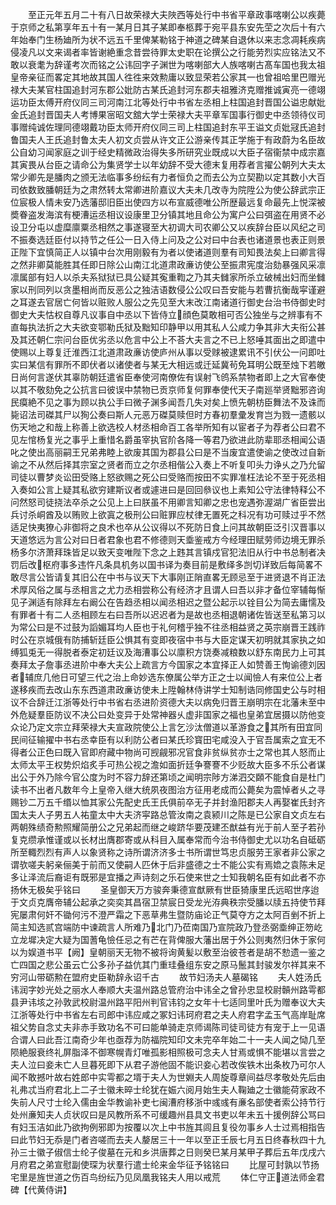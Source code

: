 <!-- { "loadSidebar": true } -->
　　至正元年五月二十有八日故荣禄大夫陜西等处行中书省平章政事喀喇公以疾薨于京师之私第享年五十有一某月日其子某即奉柩葬于宛平县东安先茔之次后十有六年始奉门生杨廸所为状不远五千里俾某勒铭于神道之碑某自退休以来志念凋耗疾病侵凌凡以文来谒者率皆谢絶重念昔尝待罪太史职在论撰公之行能劳烈实应铭法又不敢以衰耄为辞谨考次而铭之公讳回字子渊世为喀喇部大人族喀喇古髙车国也我太祖皇帝亲征而畧定其地故其国人徃徃来效勲庸以致显荣若公家其一也曾祖哈里巴赠光禄大夫某官柱国追封河东郡公妣防古某氏追封河东郡夫祖雅济克赠推诚寅亮一德翊运功臣太傅开府仪同三司河南江北等处行中书省左丞相上柱国追封晋国公谥忠献妣金氏追封晋国夫人考博果宻昭文舘大学士荣禄大夫平章军国事行御史中丞领待仪司事赠纯诚佐理同德翊戴功臣太师开府仪同三司上柱国追封东平王谥文贞妣冦氏追封鲁国夫人王氏追封鲁太夫人初文贞尝从许文正公游亲传其正学施于有政蔚为名臣故公自幼习闻家庭之训于经史精微政治得失多所研究业既成以大臣子宿衞禁中成宗嘉其寅畏从台臣之请命公为集贤学士以年幼辞不受大德末复用荐者言擢公朝列大夫太常少卿先是膰肉之颁无法临事多纷纭有力者恒负之而去公为立契勘以定其数小大百司依数致膰朝廷为之肃然转太常卿进阶嘉议大夫未几改寺为院陞公为使公辞武宗正位宸极人情未安乃选藩邸旧臣出使四方以布宣威德唯公所歴最远复命最先上悦深被奬眷盗发海滨有梗漕运丞相议设康里卫分镇其地且命公为寓户公曰弭盗在用贤不必设卫分屯以虚糜廪粟丞相然之事遂寝至大初调大司农卿公又以疾辞台臣以风纪之司不振奏选廷臣付以持节之任公一日入侍上问及之公对曰中台表也诸道景也表正则景正陛下宜慎简正人以镇中台次用刚毅有为者以使诸道则羣有司知畏法矣上曰卿言得之然非卿莫能胜其任即日除公山南江北道肃政亷访使公至振肃宪度治劾暴强风采凛凛属部有妇人以杀夫系狱狱已具公疑其寃重鞫之乃其夫雠家所杀立破械出妇而坐雠家以刑同列以贪墨相尚而反恶公之独洁语数侵公公叹曰吾安能与若曹抗衡哉寜谨避之耳遂去官居亡何皆以赃败人服公之先见至大末改江南诸道行御史台治书侍御史时御史大夫怙权自尊凡议事自中丞以下皆侍立顔色莫敢相可否公独坐与之辨事有不直每执法折之大夫欲变鄂勒氏狱及黜知印静甲以用其私人公咸力争其非大夫衔公甚及其还朝仁宗问台臣优劣丞以危言中公上不荅大夫言之不已上怒唾其面出之即遣中使赐以上尊复迁淮西江北道肃政亷访使庐州从事以受赇被逮累讯不引伏公一问即吐实曰某信有罪所不即伏者以诸使者与某无大相远或迁延冀茍免耳明公既至烛下若皦日尚何言遂伏其辜防朝廷遣省臣奉使河南僚佐有误射飞鸧系禁物者即上之大官奉使以其不敬劾免之公抗言曰彼误中禁物已贡京师复何罪奉使代天子南廵举贤黜邪咨询民瘼絶不见之事为顾以执公手曰微子渊多闻吾几失对矣上愤先朝枋臣舞法不及诛而毙诏法司磔其尸以狥公奏曰斯人元恶万磔莫赎但时方春初羣彚发育岂为戮一遗骸以伤天地之和哉上称善上欲选校人材丞相命百工各举所知有以宦者子为荐者公曰君不见左悺杨复光之事乎上重惜名爵虽宰执官阶各降一等君乃欲进此防辈耶丞相闻公语叱之使出高丽嗣王兄弟弗睦上欲废其国为郡县公曰是不当废宜遣使谕之使改过自新谕之不从然后择其宗室之贤者而立之尔丞相偕公入奏上不听复叩头力诤乆之乃允留司徒以曹梦炎讼田受赂上怒欲赐之死公曰受赂而按田不实罪准枉法论不至于死丞相入奏如公言上疑其私欲穷建斯议者或遽进曰是回回叅议也上素知公守法律特释公不问然怒司徒挠法卒杀之公见上上曰朕虽不用卿言知卿之忠也宠遇弥渥湖广省臣尝出兵讨杀峒酋及以贿败上欲寘之极刑公曰赃罪应杖律无置死之科况有功可赎过乎不然适足快夷獠心非御将之良术也卒从公议得以不死防日食上问其故朝臣泛引汉晋事以天道悠远为言公对曰日者君象也君不修德则天埀鉴戒方今经理田赋劳师边境无罪杀杨多尔济萧拜珠皆足以致天变唯陛下念之上韪其言镇戍官犯法旧从行中书总制者决罚后改枢府事多违忤凡条具机务以国书译为奏目前是敷绎多剀切详致后每简畧不敢尽言公皆请复其旧公在中书与议天下大事刚正陗直畧无顾忌至于进贤退不肖正法术厚风俗之属与丞相言之尤力丞相尝称公有经济才且谓人曰吾以非才备位宰辅每惭见子渊适有除拜左右阚公在告趋丞相以闻丞相迟之暨公起示以铨目公为简去庸懦及有罪者十有二人丞相顾左右曰吾所以迟迟者为是故也丞相退朝诸佐皆送至私第习以为常公曰是不过鼓为謟媚耳均人臣也于礼何稽乎独不往丞相益贤之英宗崩晋王践祚时公在京城俄有防捕斩廷臣公惧其有变即夜宿中书与大臣定谋天初明就其家执之如缚狐兎无一得脱者泰定初廷议及海漕事公以廪积方饶奏减粮数以舒东南民力上可其奏拜太子詹事丞进阶中奉大夫公上疏言方今国家之本宜择正人如赞善王恂谕德刘因者辅庶几他日可望三代之治上命妙选东僚属公举方正之士以闻憸人有来位公上者遂移疾而去改山东东西道肃政亷访使未上陞翰林侍讲学士知制诰同修国史公与时相议不合辞迁江浙等处行中书省右丞进阶资德大夫以病免归晋王崩明宗在北藩未至中外危疑羣臣防议不决公曰处变异于处常神器乆虚非国家之福也皇弟宜居摄以防他变众论乃定文宗立拜荣禄大夫宣政院使公上言乞沙汰僧道以革游食之其所有田宜同民间征输擢中书右丞幸臣有以利防公者曰某氏珍寳田宅咸没入于官吾属索之宜无不得者公正色曰既入官即府藏中物尚可觊觎邪况官食非贫纵贫亦士之常也其人怒而止太师太平王权势炽焰炙手可热公视之澹如面折廷争謇謇不少贬故大臣多不乐公者谋出公于外乃除今官公度为时不容力辞还第顷之闻明宗陟方涕泗交頥不能食自是杜门读书不出者凡数年今上皇帝入继大统夙夜图治方征用老成而公薨矣为震悼者乆之寻赐钞二万五千缗以恤其家公先配史氏王氏俱前卒无子并封渔阳郡夫人再娶崔氏封齐国太夫人子男五人祐童太中大夫济寜路总管汝南之袁颍川之陈是已公家自文贞左右两朝殊绩奇勲照耀简册公之兄弟起而继之峻跻华要茂建丕猷益有光于前人至子若孙复克缵承惟谨或以长材出膺郡寄或从科目入属奉常而今治书侍御史尤以功名自砥砺所至輙烈烈有声人以象贤称之诗所谓济济多士书所谓世笃忠贞服劳王家者非公家之谓欤嗟夫躬亲俪美于前而又使嗣人匹休于后非盛德之士不能公实有焉嫓之袁陈未足多让泽流后裔讵有既邪是宜播之声诗刻之乐石使来世之士知我朝名臣有如此者不亦扬休无极矣乎铭曰
　　圣皇御天万方骏奔秉德宣猷厥有世臣猗康里氏远昭世序迨于文贞克膺帝辅公起承之奕奕其昌宿卫禁宸日受龙光洊典秩宗受膰以牍五持使节拜宪屡肃何奸不锄何污不澄严霜之下恶草弗生暨防庙论正气莫夺方之太阿百剉不折上简主知选贰宫端防中谏疏言人所难乃北门乃莅南国乃宣院政乃登丞弼埀绅正笏屹立龙墀决定大疑为国蓍龟憸任忌之有芒在背俾服大藩出居于外公则夷然归休于家何以为娱道书平【阙】皇朝丽天无物不被将询黄髪以敷至治彼苍者是胡不愸遗一鉴之亡四国之悲公虽云亡公多孙子益伉其门重珪叠组东安之原马鬛其封骏发尔祥其来不穷河山带砺勲在盟府史臣勒辞永诏千古
　　故节妇汤夫人墓碣铭
　　夫人姓汤氏讳润字妙光处之丽水人奉顺大夫温州路总管府治中讳全之曾孙忠显校尉贑州路雩都县尹讳垓之孙敦武校尉温州路平阳州判官讳钧之女年十七适同里叶氏为赠奉议大夫江浙等处行中书省左右司郎中讳应咸之冢妇讳珂府君之夫人府君字孟玉气高岸耻席祖父势自念丈夫非赤手致功名不可曰能单骑走京师谒陈司徒司徒方有宠于上一见语合谓人曰此吾江南奇少年也亟荐为防福院知印文未完卒年始二十一夫人闻之恸几至陨絶服衰终礼屏脂泽不御寒幌青灯唯孤影相照极可念夫人甘焉或惧不能堪以言尝之夫人泣曰妾未亡人旦暮死即下从君子游他固不能识妾心若改俟铁木出条枚乃可尔人闻不敢撼叶故右姓郎中实雩都之壻于夫人为世婣夫人周旋尊章间益尽孝敬处先后由礼弗忒当府君北上二子士徽未晬士纶犹在娠六阅月始生夫人鞠廸之士徽能荷家政不失前人尺寸士纶入儒由金华教谕补吏七闽漕府移浙中彧彧有亷名部使者索公持节行处州亷知夫人贞状叹曰是风教所系不可缓趣州县具文书吏以年未五十援例辞公骂曰有妇玉洁如此乃欲拘例邪即为按覆以次上中书旌其闾且复役勿事乡人士过焉相指告曰此节妇无忝是门者咨嗟而去夫人嫠居三十一年以至正壬辰七月五日终春秋四十九孙三士徽子俶信士纶子俊墓在元和乡洪唐葬之日则癸巳某月某甲子葬后五年戊戌六月府君之弟宣慰副使琛为状羣行遣士纶来金华征予铭铭曰
　　比屋可封孰以节扬宅里是旌世道之伤百鸟纷纭乃见凤凰我铭夫人用以戒荒
　　体仁守正道法师金君碑【代黄侍讲】
